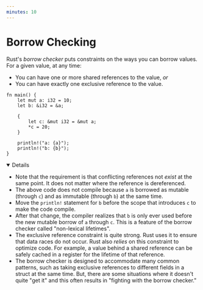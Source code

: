 ```yaml
---
minutes: 10
---
```


# Borrow Checking

Rust's _borrow checker_ puts constraints on the ways you can borrow values. For
a given value, at any time:

- You can have one or more shared references to the value, _or_
- You can have exactly one exclusive reference to the value.

<!-- mdbook-xgettext: skip -->

```rust,editable,compile_fail
fn main() {
    let mut a: i32 = 10;
    let b: &i32 = &a;

    {
        let c: &mut i32 = &mut a;
        *c = 20;
    }

    println!("a: {a}");
    println!("b: {b}");
}
```

<details open='true'>

- Note that the requirement is that conflicting references not _exist_ at the
  same point. It does not matter where the reference is dereferenced.
- The above code does not compile because `a` is borrowed as mutable (through
  `c`) and as immutable (through `b`) at the same time.
- Move the `println!` statement for `b` before the scope that introduces `c` to
  make the code compile.
- After that change, the compiler realizes that `b` is only ever used before the
  new mutable borrow of `a` through `c`. This is a feature of the borrow checker
  called "non-lexical lifetimes".
- The exclusive reference constraint is quite strong. Rust uses it to ensure
  that data races do not occur. Rust also _relies_ on this constraint to
  optimize code. For example, a value behind a shared reference can be safely
  cached in a register for the lifetime of that reference.
- The borrow checker is designed to accommodate many common patterns, such as
  taking exclusive references to different fields in a struct at the same time.
  But, there are some situations where it doesn't quite "get it" and this often
  results in "fighting with the borrow checker."

</details>
